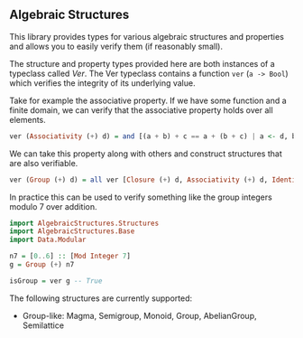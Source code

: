 ## Algebraic Structures

This library provides types for various algebraic structures and properties and allows you to easily verify them (if reasonably small).

The structure and property types provided here are both instances of a typeclass called *Ver*. The Ver typeclass contains a function `ver` (`a -> Bool`) which verifies the integrity of its underlying value.

Take for example the associative property. If we have some function and a finite domain, we can verify that the associative property holds over all elements.

```haskell
ver (Associativity (+) d) = and [(a + b) + c == a + (b + c) | a <- d, b <- d, c <- d]
```

We can take this property along with others and construct structures that are also verifiable.

```haskell
ver (Group (+) d) = all ver [Closure (+) d, Associativity (+) d, Identity (+) d, Invertibility (+) d]
```

In practice this can be used to verify something like the group integers modulo 7 over addition.

```haskell
import AlgebraicStructures.Structures
import AlgebraicStructures.Base
import Data.Modular

n7 = [0..6] :: [Mod Integer 7]
g = Group (+) n7

isGroup = ver g -- True
```

The following structures are currently supported:
- Group-like: Magma, Semigroup, Monoid, Group, AbelianGroup, Semilattice

